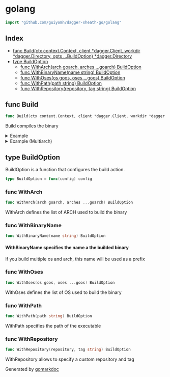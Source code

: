 <!-- Code generated by gomarkdoc. DO NOT EDIT -->

# golang

```go
import "github.com/guiyomh/dagger-sheath-go/golang"
```

## Index

- [func Build(ctx context.Context, client *dagger.Client, workdir *dagger.Directory, opts ...BuildOption) *dagger.Directory](<#func-build>)
- [type BuildOption](<#type-buildoption>)
  - [func WithArch(arch goarch, arches ...goarch) BuildOption](<#func-witharch>)
  - [func WithBinaryName(name string) BuildOption](<#func-withbinaryname>)
  - [func WithOses(os goos, oses ...goos) BuildOption](<#func-withoses>)
  - [func WithPath(path string) BuildOption](<#func-withpath>)
  - [func WithRepository(repository, tag string) BuildOption](<#func-withrepository>)


## func Build

```go
func Build(ctx context.Context, client *dagger.Client, workdir *dagger.Directory, opts ...BuildOption) *dagger.Directory
```

Build compiles the binary

<details><summary>Example</summary>
<p>

```go
package main

import (
	"context"
	"fmt"
	"os"
	"path/filepath"

	"dagger.io/dagger"
	"github.com/guiyomh/dagger-sheath-go/golang"
)

func createDirectory(path string) error {
	if err := os.RemoveAll(path); err != nil {
		return err
	}
	if err := os.MkdirAll(path, os.ModePerm); err != nil {
		return err
	}

	return nil
}

func listDirectory(path string) error {
	return filepath.Walk(path, func(path string, info os.FileInfo, err error) error {
		if err != nil {
			fmt.Println(err)
			return err
		}
		if info.IsDir() {
			return nil
		}
		fmt.Println(path)

		return nil
	})
}

func main() {
	ctx := context.Background()
	client, err := dagger.Connect(ctx /*, dagger.WithLogOutput(os.Stdout)*/)
	if err != nil {
		panic(err)
	}
	defer client.Close()

	source := client.Host().Directory("./test")

	output := golang.Build(ctx, client, source)

	if err = createDirectory("dist/"); err != nil {
		panic(err)
	}

	_, err = output.Export(ctx, "dist/")
	if err != nil {
		panic(err)
	}

	listDirectory("dist/")
}
```

#### Output

```
dist/example_test
```

</p>
</details>

<details><summary>Example (Multiarch)</summary>
<p>

```go
package main

import (
	"context"
	"fmt"
	"os"
	"path/filepath"

	"dagger.io/dagger"
	"github.com/guiyomh/dagger-sheath-go/golang"
)

func createDirectory(path string) error {
	if err := os.RemoveAll(path); err != nil {
		return err
	}
	if err := os.MkdirAll(path, os.ModePerm); err != nil {
		return err
	}

	return nil
}

func listDirectory(path string) error {
	return filepath.Walk(path, func(path string, info os.FileInfo, err error) error {
		if err != nil {
			fmt.Println(err)
			return err
		}
		if info.IsDir() {
			return nil
		}
		fmt.Println(path)

		return nil
	})
}

func main() {
	ctx := context.Background()
	client, err := dagger.Connect(ctx /*, dagger.WithLogOutput(os.Stdout)*/)
	if err != nil {
		panic(err)
	}
	defer client.Close()

	source := client.Host().Directory("./test")

	output := golang.Build(
		ctx,
		client,
		source,
		golang.WithArch(golang.ArchAmd64),
		golang.WithOses(golang.OsLinux, golang.OsDarwin),
		golang.WithBinaryName("my_binary"),
	)

	if err = createDirectory("multi_dist/"); err != nil {
		panic(err)
	}

	_, err = output.Export(ctx, "multi_dist/")
	if err != nil {
		panic(err)
	}

	listDirectory("multi_dist/")
}
```

#### Output

```
multi_dist/darwin/amd64/my_binary_darwin_amd64
multi_dist/linux/amd64/my_binary_linux_amd64
```

</p>
</details>

## type BuildOption

BuildOption is a function that configures the build action.

```go
type BuildOption = func(config) config
```

### func WithArch

```go
func WithArch(arch goarch, arches ...goarch) BuildOption
```

WithArch defines the list of ARCH used to build the binary

### func WithBinaryName

```go
func WithBinaryName(name string) BuildOption
```

#### WithBinaryName specifies the name a the builded binary

If you build multiple os and arch, this name will be used as a prefix

### func WithOses

```go
func WithOses(os goos, oses ...goos) BuildOption
```

WithOses defines the list of OS used to build the binary

### func WithPath

```go
func WithPath(path string) BuildOption
```

WithPath specifies the path of the executable

### func WithRepository

```go
func WithRepository(repository, tag string) BuildOption
```

WithRepository allows to specify a custom repository and tag



Generated by [gomarkdoc](<https://github.com/princjef/gomarkdoc>)
